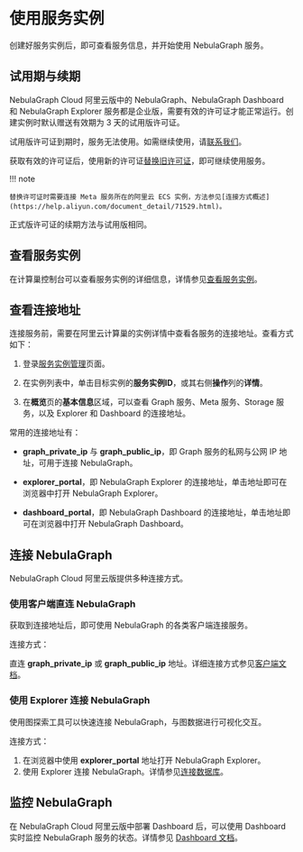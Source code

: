 # 使用服务实例

创建好服务实例后，即可查看服务信息，并开始使用 NebulaGraph 服务。

## 试用期与续期

NebulaGraph Cloud 阿里云版中的 NebulaGraph、NebulaGraph Dashboard 和 NebulaGraph Explorer 服务都是企业版，需要有效的许可证才能正常运行。创建实例时默认赠送有效期为 3 天的试用版许可证。

试用版许可证到期时，服务无法使用。如需继续使用，请[联系我们](https://www.nebula-graph.com.cn/contact)。

获取有效的许可证后，使用新的许可证[替换旧许可证](../../4.deployment-and-installation/deploy-license.md#nebula_graph_license_3)，即可继续使用服务。

!!! note

    替换许可证时需要连接 Meta 服务所在的阿里云 ECS 实例，方法参见[连接方式概述](https://help.aliyun.com/document_detail/71529.html)。

正式版许可证的续期方法与试用版相同。

## 查看服务实例

在计算巢控制台可以查看服务实例的详细信息，详情参见[查看服务实例](https://help.aliyun.com/document_detail/290838.html)。

## 查看连接地址

连接服务前，需要在阿里云计算巢的实例详情中查看各服务的连接地址。查看方式如下：

1. 登录[服务实例管理](https://computenest.console.aliyun.com/user/cn-hangzhou/serviceInstance/private)页面。

2. 在实例列表中，单击目标实例的**服务实例ID**，或其右侧**操作**列的**详情**。

3. 在**概览**页的**基本信息**区域，可以查看 Graph 服务、Meta 服务、Storage 服务，以及 Explorer 和 Dashboard 的连接地址。

常用的连接地址有：

- **graph_private_ip** 与 **graph_public_ip**，即 Graph 服务的私网与公网 IP 地址，可用于连接 NebulaGraph。

- **explorer_portal**，即 NebulaGraph Explorer 的连接地址，单击地址即可在浏览器中打开 NebulaGraph Explorer。

- **dashboard_portal**，即 NebulaGraph Dashboard 的连接地址，单击地址即可在浏览器中打开 NebulaGraph Dashboard。

## 连接 NebulaGraph

NebulaGraph Cloud 阿里云版提供多种连接方式。

### 使用客户端直连 NebulaGraph

获取到连接地址后，即可使用 NebulaGraph 的各类客户端连接服务。

连接方式：

直连 **graph_private_ip** 或 **graph_public_ip** 地址。详细连接方式参见[客户端文档](https://docs.nebula-graph.com.cn/{{nebula.release}}/14.client/1.nebula-client/)。

### 使用 Explorer 连接 NebulaGraph

使用图探索工具可以快速连接 NebulaGraph，与图数据进行可视化交互。

连接方式：

1. 在浏览器中使用 **explorer_portal** 地址打开 NebulaGraph Explorer。
2. 使用 Explorer 连接 NebulaGraph。详情参见[连接数据库](https://docs.nebula-graph.com.cn/{{nebula.release}}/nebula-explorer/deploy-connect/ex-ug-connect/)。

## 监控 NebulaGraph

在 NebulaGraph Cloud 阿里云版中部署 Dashboard 后，可以使用 Dashboard 实时监控 NebulaGraph 服务的状态。详情参见 [Dashboard 文档](https://docs.nebula-graph.com.cn/{{nebula.release}}/nebula-dashboard-ent/1.what-is-dashboard-ent/)。

